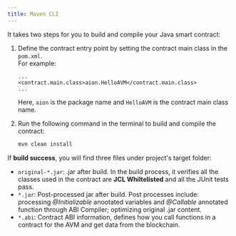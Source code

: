 ```yaml
---
title: Maven CLI
---
```


It  takes two steps for you to build and compile your Java smart contract:

1. Define the contract entry point by setting the contract main class in the `pom.xml`.  
    For example:
    ```text
    ...
    <contract.main.class>aion.HelloAVM</contract.main.class>
    ...
    ```
    Here, `aion` is the package name and `HelloAVM` is the contract main class name.

2. Run the following command in the terminal to build and compile the contract:
    ```sh
    mvn clean install
    ```

If **build success**, you will find three files under project's target folder:
* `original-*.jar`: .jar after build. In the build process, it verifies all the classes used in the contract are **JCL Whiltelisted** and all the JUnit tests pass.
* `*.jar`: Post-processed jar after build. Post processes include: processing *@Initializable* anootated variables and *@Callable* annotated function through ABI Compiler; optimizing original .jar content. 
* `*.abi`: Contract ABI information, defines how you call functions in a contract for the AVM and get data from the blockchain. 

